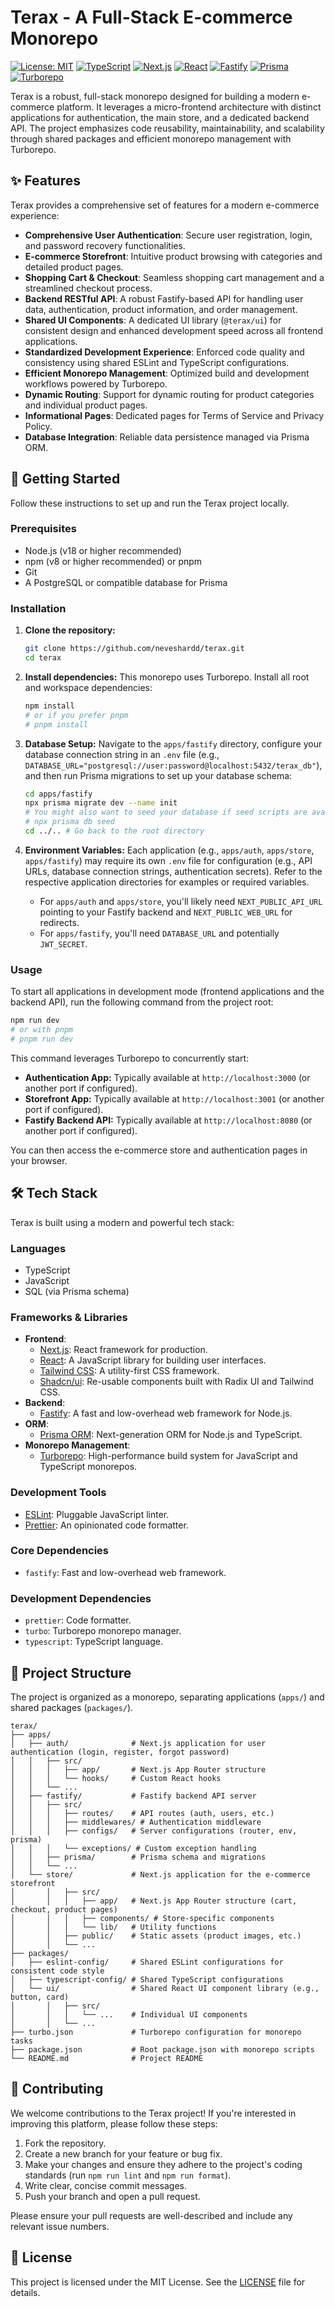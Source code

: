 # Terax - A Full-Stack E-commerce Monorepo

[![License: MIT](https://img.shields.io/badge/License-MIT-yellow.svg)](https://opensource.org/licenses/MIT)
[![TypeScript](https://img.shields.io/badge/TypeScript-007ACC?style=flat&logo=typescript&logoColor=white)](https://www.typescriptlang.org/)
[![Next.js](https://img.shields.io/badge/Next.js-000000?style=flat&logo=next.js&logoColor=white)](https://nextjs.org/)
[![React](https://img.shields.io/badge/React-61DAFB?style=flat&logo=react&logoColor=black)](https://react.dev/)
[![Fastify](https://img.shields.io/badge/Fastify-000000?style=flat&logo=fastify&logoColor=white)](https://www.fastify.io/)
[![Prisma](https://img.shields.io/badge/Prisma-2D3748?style=flat&logo=prisma&logoColor=white)](https://www.prisma.io/)
[![Turborepo](https://img.shields.io/badge/Turborepo-EF4444?style=flat&logo=turborepo&logoColor=white)](https://turbo.build/repo)

Terax is a robust, full-stack monorepo designed for building a modern e-commerce platform. It leverages a micro-frontend architecture with distinct applications for authentication, the main store, and a dedicated backend API. The project emphasizes code reusability, maintainability, and scalability through shared packages and efficient monorepo management with Turborepo.

## ✨ Features

Terax provides a comprehensive set of features for a modern e-commerce experience:

*   **Comprehensive User Authentication**: Secure user registration, login, and password recovery functionalities.
*   **E-commerce Storefront**: Intuitive product browsing with categories and detailed product pages.
*   **Shopping Cart & Checkout**: Seamless shopping cart management and a streamlined checkout process.
*   **Backend RESTful API**: A robust Fastify-based API for handling user data, authentication, product information, and order management.
*   **Shared UI Components**: A dedicated UI library (`@terax/ui`) for consistent design and enhanced development speed across all frontend applications.
*   **Standardized Development Experience**: Enforced code quality and consistency using shared ESLint and TypeScript configurations.
*   **Efficient Monorepo Management**: Optimized build and development workflows powered by Turborepo.
*   **Dynamic Routing**: Support for dynamic routing for product categories and individual product pages.
*   **Informational Pages**: Dedicated pages for Terms of Service and Privacy Policy.
*   **Database Integration**: Reliable data persistence managed via Prisma ORM.

## 🚀 Getting Started

Follow these instructions to set up and run the Terax project locally.

### Prerequisites

*   Node.js (v18 or higher recommended)
*   npm (v8 or higher recommended) or pnpm
*   Git
*   A PostgreSQL or compatible database for Prisma

### Installation

1.  **Clone the repository:**

    ```bash
    git clone https://github.com/neveshardd/terax.git
    cd terax
    ```

2.  **Install dependencies:**
    This monorepo uses Turborepo. Install all root and workspace dependencies:

    ```bash
    npm install
    # or if you prefer pnpm
    # pnpm install
    ```

3.  **Database Setup:**
    Navigate to the `apps/fastify` directory, configure your database connection string in an `.env` file (e.g., `DATABASE_URL="postgresql://user:password@localhost:5432/terax_db"`), and then run Prisma migrations to set up your database schema:

    ```bash
    cd apps/fastify
    npx prisma migrate dev --name init
    # You might also want to seed your database if seed scripts are available
    # npx prisma db seed
    cd ../.. # Go back to the root directory
    ```

4.  **Environment Variables:**
    Each application (e.g., `apps/auth`, `apps/store`, `apps/fastify`) may require its own `.env` file for configuration (e.g., API URLs, database connection strings, authentication secrets). Refer to the respective application directories for examples or required variables.

    *   For `apps/auth` and `apps/store`, you'll likely need `NEXT_PUBLIC_API_URL` pointing to your Fastify backend and `NEXT_PUBLIC_WEB_URL` for redirects.
    *   For `apps/fastify`, you'll need `DATABASE_URL` and potentially `JWT_SECRET`.

### Usage

To start all applications in development mode (frontend applications and the backend API), run the following command from the project root:

```bash
npm run dev
# or with pnpm
# pnpm run dev
```

This command leverages Turborepo to concurrently start:
*   **Authentication App:** Typically available at `http://localhost:3000` (or another port if configured).
*   **Storefront App:** Typically available at `http://localhost:3001` (or another port if configured).
*   **Fastify Backend API:** Typically available at `http://localhost:8080` (or another port if configured).

You can then access the e-commerce store and authentication pages in your browser.

## 🛠️ Tech Stack

Terax is built using a modern and powerful tech stack:

### Languages
*   TypeScript
*   JavaScript
*   SQL (via Prisma schema)

### Frameworks & Libraries
*   **Frontend**:
    *   [Next.js](https://nextjs.org/): React framework for production.
    *   [React](https://react.dev/): A JavaScript library for building user interfaces.
    *   [Tailwind CSS](https://tailwindcss.com/): A utility-first CSS framework.
    *   [Shadcn/ui](https://ui.shadcn.com/): Re-usable components built with Radix UI and Tailwind CSS.
*   **Backend**:
    *   [Fastify](https://www.fastify.io/): A fast and low-overhead web framework for Node.js.
*   **ORM**:
    *   [Prisma ORM](https://www.prisma.io/): Next-generation ORM for Node.js and TypeScript.
*   **Monorepo Management**:
    *   [Turborepo](https://turbo.build/repo): High-performance build system for JavaScript and TypeScript monorepos.

### Development Tools
*   [ESLint](https://eslint.org/): Pluggable JavaScript linter.
*   [Prettier](https://prettier.io/): An opinionated code formatter.

### Core Dependencies

*   `fastify`: Fast and low-overhead web framework.

### Development Dependencies

*   `prettier`: Code formatter.
*   `turbo`: Turborepo monorepo manager.
*   `typescript`: TypeScript language.

## 📂 Project Structure

The project is organized as a monorepo, separating applications (`apps/`) and shared packages (`packages/`).

```
terax/
├── apps/
│   ├── auth/              # Next.js application for user authentication (login, register, forgot password)
│   │   ├── src/
│   │   │   ├── app/       # Next.js App Router structure
│   │   │   └── hooks/     # Custom React hooks
│   │   └── ...
│   ├── fastify/           # Fastify backend API server
│   │   ├── src/
│   │   │   ├── routes/    # API routes (auth, users, etc.)
│   │   │   ├── middlewares/ # Authentication middleware
│   │   │   ├── configs/   # Server configurations (router, env, prisma)
│   │   │   └── exceptions/ # Custom exception handling
│   │   ├── prisma/        # Prisma schema and migrations
│   │   └── ...
│   └── store/             # Next.js application for the e-commerce storefront
│       │   ├── src/
│       │   │   ├── app/   # Next.js App Router structure (cart, checkout, product pages)
│       │   │   ├── components/ # Store-specific components
│       │   │   └── lib/   # Utility functions
│       │   ├── public/    # Static assets (product images, etc.)
│       │   └── ...
├── packages/
│   ├── eslint-config/     # Shared ESLint configurations for consistent code style
│   ├── typescript-config/ # Shared TypeScript configurations
│   └── ui/                # Shared React UI component library (e.g., button, card)
│       │   ├── src/
│       │   │   └── ...    # Individual UI components
│       │   └── ...
├── turbo.json             # Turborepo configuration for monorepo tasks
├── package.json           # Root package.json with monorepo scripts
└── README.md              # Project README
```

## 🤝 Contributing

We welcome contributions to the Terax project! If you're interested in improving this platform, please follow these steps:

1.  Fork the repository.
2.  Create a new branch for your feature or bug fix.
3.  Make your changes and ensure they adhere to the project's coding standards (run `npm run lint` and `npm run format`).
4.  Write clear, concise commit messages.
5.  Push your branch and open a pull request.

Please ensure your pull requests are well-described and include any relevant issue numbers.

## 📄 License

This project is licensed under the MIT License. See the [LICENSE](LICENSE) file for details.
